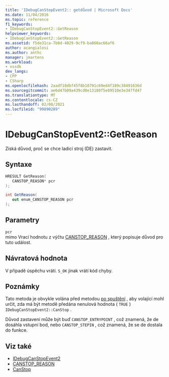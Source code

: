 ```yaml
---
title: 'IDebugCanStopEvent2:: getdůvod | Microsoft Docs'
ms.date: 11/04/2016
ms.topic: reference
f1_keywords:
- IDebugCanStopEvent2::GetReason
helpviewer_keywords:
- IDebugCanStopEvent2::GetReason
ms.assetid: f5de31ca-7b8d-4029-9cf9-ba860ac66af6
author: acangialosi
ms.author: anthc
manager: jmartens
ms.workload:
- vssdk
dev_langs:
- CPP
- CSharp
ms.openlocfilehash: 2aadf18dbf45f8b10791c69ed4f189c38491636d
ms.sourcegitcommit: ae6d47b09a439cd0e13180f5e89510e3e347fd47
ms.translationtype: MT
ms.contentlocale: cs-CZ
ms.lasthandoff: 02/08/2021
ms.locfileid: "99890289"
---
```

# <a name="idebugcanstopevent2getreason"></a>IDebugCanStopEvent2::GetReason
Získá důvod, proč se chce ladicí stroj (DE) zastavit.

## <a name="syntax"></a>Syntaxe

```cpp
HRESULT GetReason( 
   CANSTOP_REASON* pcr
);
```

```csharp
int GetReason( 
   out enum_CANSTOP_REASON pcr
);
```

## <a name="parameters"></a>Parametry
`pcr`\
mimo Vrací hodnotu z výčtu [CANSTOP_REASON](../../../extensibility/debugger/reference/canstop-reason.md) , který popisuje důvod pro tuto událost.

## <a name="return-value"></a>Návratová hodnota
 V případě úspěchu vrátí. `S_OK` jinak vrátí kód chyby.

## <a name="remarks"></a>Poznámky
 Tato metoda je obvykle volána před metodou [po spuštění](../../../extensibility/debugger/reference/idebugcanstopevent2-canstop.md) , aby volající mohl určit, zda má být metodě předána nenulová hodnota ( `TRUE` ) `IDebugCanStopEvent2::CanStop` .

 Důvod zastavení může být buď `CANSTOP_ENTRYPOINT` , což znamená, že de dosáhla vstupní bod, nebo `CANSTOP_STEPIN` , což znamená, že se de dostala do funkce.

## <a name="see-also"></a>Viz také
- [IDebugCanStopEvent2](../../../extensibility/debugger/reference/idebugcanstopevent2.md)
- [CANSTOP_REASON](../../../extensibility/debugger/reference/canstop-reason.md)
- [CanStop](../../../extensibility/debugger/reference/idebugcanstopevent2-canstop.md)
